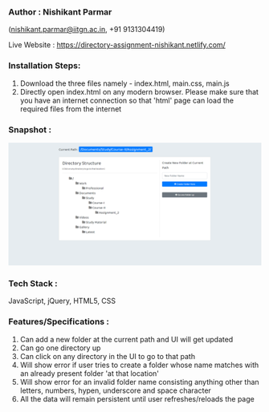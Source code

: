 ### Author : Nishikant Parmar

(nishikant.parmar@iitgn.ac.in, +91 9131304419)

Live Website : https://directory-assignment-nishikant.netlify.com/

### Installation Steps:
1) Download the three files namely - index.html, main.css, main.js
2) Directly open index.html on any modern browser. Please make sure that you have an internet connection so that 'html' page can load the required files from the internet

### Snapshot :

![alt text](https://github.com/nishikantparmariam/Directory-UI/blob/master/snapshot1.png)

### Tech Stack :
JavaScript, jQuery, HTML5, CSS

### Features/Specifications :
1) Can add a new folder at the current path and UI will get updated
2) Can go one directory up
3) Can click on any directory in the UI to go to that path
4) Will show error if user tries to create a folder whose name matches with an already present folder 'at that location'
5) Will show error for an invalid folder name consisting anything other than letters, numbers, hypen, underscore and space character
6) All the data will remain persistent until user refreshes/reloads the page
